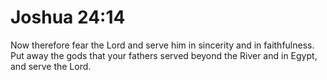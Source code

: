 # Joshua 24:14

Now therefore fear the Lord and serve him in sincerity and in faithfulness. Put away the gods that your fathers served beyond the River and in Egypt, and serve the Lord.
